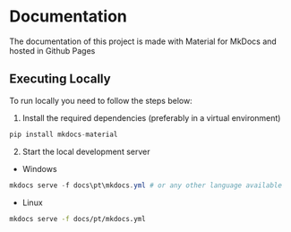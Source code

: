 # Documentation

The documentation of this project is made with Material for MkDocs and hosted in Github Pages

## Executing Locally

To run locally you need to follow the steps below:

1. Install the required dependencies (preferably in a virtual environment)

```python
pip install mkdocs-material 
```

2. Start the local development server

- Windows

```powershell
mkdocs serve -f docs\pt\mkdocs.yml # or any other language available
```

- Linux

```sh
mkdocs serve -f docs/pt/mkdocs.yml
```
